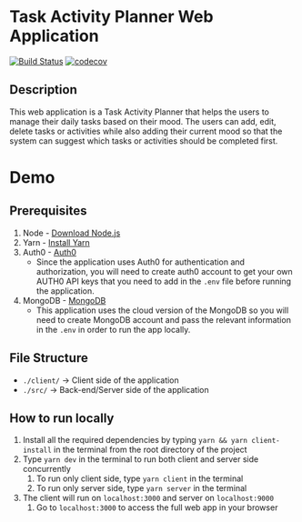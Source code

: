 # Task Activity Planner Web Application

[![Build Status](https://travis-ci.com/MAstrauskas/tap-web-app.svg?token=tnxttyznrk7mkbWTqrux&branch=master)](https://travis-ci.com/MAstrauskas/tap-web-app)
[![codecov](https://codecov.io/gh/MAstrauskas/tap-web-app/branch/master/graph/badge.svg?token=DI9LRJO5RB)](https://codecov.io/gh/MAstrauskas/tap-web-app)

## Description

This web application is a Task Activity Planner that helps the users to manage their daily tasks based on their mood. The users can add, edit, delete tasks or activities while also adding their current mood so that the system can suggest which tasks or activities should be completed first.

# Demo


## Prerequisites

1. Node - [Download Node.js](https://nodejs.org/en/download/)
2. Yarn - [Install Yarn](https://yarnpkg.com/lang/en/docs/install/#mac-stable)
3. Auth0 - [Auth0](https://auth0.com)
   * Since the application uses Auth0 for authentication and authorization, you will need to create auth0 account to get your own AUTH0 API keys that you need to add in the `.env` file before running the application.
4. MongoDB - [MongoDB](https://mongodb.com) 
   * This application uses the cloud version of the MongoDB so you will need to create MongoDB account and pass the relevant information in the `.env` in order to run the app locally.


## File Structure

- `./client/` -> Client side of the application
- `./src/` -> Back-end/Server side of the application

## How to run locally

1. Install all the required dependencies by typing `yarn && yarn client-install` in the terminal from the root directory of the project
2. Type `yarn dev` in the terminal to run both client and server side concurrently
   1. To run only client side, type `yarn client` in the terminal
   2. To run only server side, type `yarn server` in the terminal
3. The client will run on `localhost:3000` and server on `localhost:9000`
   1. Go to `localhost:3000` to access the full web app in your browser
